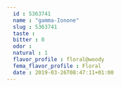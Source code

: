 ```yaml
---
  id : 5363741
  name : "gamma-Ionone"
  slug : 5363741
  taste : 
  bitter : 0
  odor : 
  natural : 1
  flavor_profile : floral@woody
  fema_flavor_profile : Floral
  date : 2019-03-26T08:47:11+01:00
---
```



